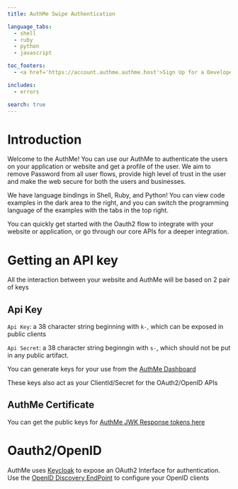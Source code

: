```yaml
---
title: AuthMe Swipe Authentication

language_tabs:
  - shell
  - ruby
  - python
  - javascript

toc_footers:
  - <a href='https://account.authme.authme.host'>Sign Up for a Developer Key</a>

includes:
  - errors

search: true
---
```


# Introduction

Welcome to the AuthMe! You can use our AuthMe to authenticate the users on your application or website and get a profile of the user. We aim to remove Password from all user flows, provide high level of trust in the user and make the web secure for both the users and businesses.

We have language bindings in Shell, Ruby, and Python! You can view code examples in the dark area to the right, and you can switch the programming language of the examples with the tabs in the top right.

You can quickly get started with the Oauth2 flow to integrate with your website or application, or go through our core APIs for a deeper integration.


# Getting an API key

All the interaction between your website and AuthMe will be based on 2 pair of keys

## Api Key

`Api Key`: a 38 character string beginning with `k-`, which can be exposed in public clients

`Api Secret`: a 38 character string beginngin with `s-`, which should not be put in any public artifact.

You can generate keys for your use from the [AuthMe Dashboard](https://account.authme.authme.host/generatekeys)

These keys also act as your ClientId/Secret for the OAuth2/OpenID APIs

## AuthMe Certificate

You can get the public keys for [AuthMe JWK Response tokens here](https://oauth.authme.authme.host/auth/realms/global/protocol/openid-connect/certs)

# Oauth2/OpenID

AuthMe uses [Keycloak](www.keycloak.org) to expose an OAuth2 Interface for authentication. Use the [OpenID Discovery EndPoint](https://oauth.authme.authme.host/auth/realms/global/.well-known/openid-configuration) to configure your OpenID clients
